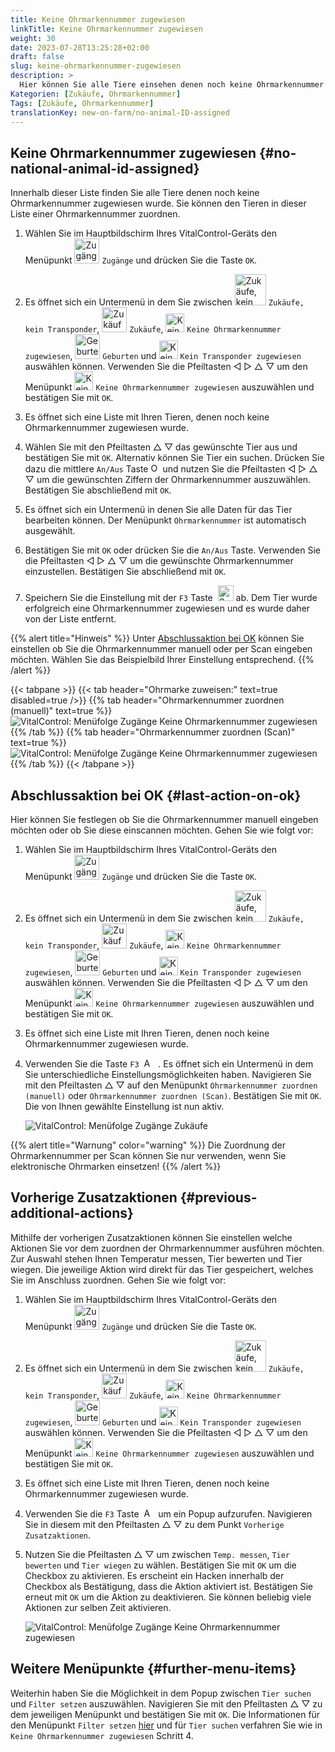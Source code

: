 ```yaml
---
title: Keine Ohrmarkennummer zugewiesen
linkTitle: Keine Ohrmarkennummer zugewiesen
weight: 30
date: 2023-07-28T13:25:28+02:00
draft: false
slug: keine-ohrmarkennummer-zugewiesen
description: >
  Hier können Sie alle Tiere einsehen denen noch keine Ohrmarkennummer zugewiesen wurde und diesen Tieren eine Ohrmarkennummer zuweisen.
Kategorien: [Zukäufe, Ohrmarkennummer]
Tags: [Zukäufe, Ohrmarkennummer]
translationKey: new-on-farm/no-animal-ID-assigned
---
```

## Keine Ohrmarkennummer zugewiesen {#no-national-animal-id-assigned}

Innerhalb dieser Liste finden Sie alle Tiere denen noch keine Ohrmarkennummer zugewiesen wurde. Sie können den Tieren in dieser Liste einer Ohrmarkennummer zuordnen.

1. Wählen Sie im Hauptbildschirm Ihres VitalControl-Geräts den Menüpunkt <img src="/icons/main/new-on-farm.svg" width="40" align="bottom" alt="Zugänge" /> `Zugänge` und drücken Sie die Taste `OK`.

2.  Es öffnet sich ein Untermenü in dem Sie zwischen <img src="/icons/registration/new-on-farm-no-transponder.svg" width="50" align="bottom" alt="Zukäufe, kein Transponder" /> `Zukäufe, kein Transponder`, <img src="/icons/main/new-on-farm.svg" width="40" align="bottom" alt="Zukäufe" /> `Zukäufe`, <img src="/icons/registration/no-eartag-number.svg" width="30" align="bottom" alt="Keine Ohrmarkennummer zugewiesen" /> `Keine Ohrmarkennummer zugewiesen`, <img src="/icons/main/births.svg" width="40" align="bottom" alt="Geburten" /> `Geburten` und <img src="/icons/registration/no-transponder.svg" width="30" align="bottom" alt="Kein Transponder zugewiesen" /> `Kein Transponder zugewiesen` auswählen können. Verwenden Sie die Pfeiltasten ◁ ▷ △ ▽ um den Menüpunkt <img src="/icons/registration/no-eartag-number.svg" width="30" align="bottom" alt="Keine Ohrmarkennummer zugewiesen" /> `Keine Ohrmarkennummer zugewiesen` auszuwählen und bestätigen Sie mit `OK`.

3. Es öffnet sich eine Liste mit Ihren Tieren, denen noch keine Ohrmarkennummer zugewiesen wurde.

4. Wählen Sie mit den Pfeiltasten △ ▽ das gewünschte Tier aus und bestätigen Sie mit `OK`. Alternativ können Sie Tier ein suchen. Drücken Sie dazu die mittlere `An/Aus` Taste <img src="/icons/footer/search.svg" width="15" align="bottom" alt="Ohrmarke" /> und nutzen Sie die Pfeiltasten ◁ ▷ △ ▽ um die gewünschten Ziffern der Ohrmarkennummer auszuwählen. Bestätigen Sie abschließend mit `OK`.

5. Es öffnet sich ein Untermenü in denen Sie alle Daten für das Tier bearbeiten können. Der Menüpunkt `Ohrmarkennummer` ist automatisch ausgewählt.

6. Bestätigen Sie mit `OK` oder drücken Sie die `An/Aus` Taste. Verwenden Sie die Pfeiltasten ◁ ▷ △ ▽ um die gewünschte Ohrmarkennummer einzustellen. Bestätigen Sie abschließend mit `OK`.

7. Speichern Sie die Einstellung mit der `F3` Taste &nbsp;<img src="/icons/footer/save.svg" width="25" align="bottom" alt="Speichern" /> ab. Dem Tier wurde erfolgreich eine Ohrmarkennummer zugewiesen und es wurde daher von der Liste entfernt.

{{% alert title="Hinweis" %}}
Unter [Abschlussaktion bei OK](#last-action-on-ok) können Sie einstellen ob Sie die Ohrmarkennummer manuell oder per Scan eingeben möchten. Wählen Sie das Beispielbild Ihrer Einstellung entsprechend. 
{{% /alert %}}

{{< tabpane >}}
{{< tab header="Ohrmarke zuweisen:" text=true disabled=true />}}
{{% tab header="Ohrmarkennummer zuordnen (manuell)" text=true %}}
![VitalControl: Menüfolge Zugänge Keine Ohrmarkennummer zugewiesen](../bilder/keine-ohrnummer-zugewiesen.png "Ohrmarke zuweisen (manuell)")
{{% /tab %}}
{{% tab header="Ohrmarkennummer zuordnen (Scan)" text=true %}}
![VitalControl: Menüfolge Zugänge Keine Ohrmarkennummer zugewiesen](../bilder/keine-ohrnummer-zugewiesen-scan.png "Ohrmarke zuweisen (Scan)")
{{% /tab %}}
{{< /tabpane >}}    

## Abschlussaktion bei OK {#last-action-on-ok}

Hier können Sie festlegen ob Sie die Ohrmarkennummer manuell eingeben möchten oder ob Sie diese einscannen möchten. Gehen Sie wie folgt vor:

1. Wählen Sie im Hauptbildschirm Ihres VitalControl-Geräts den Menüpunkt <img src="/icons/main/new-on-farm.svg" width="40" align="bottom" alt="Zugänge" /> `Zugänge` und drücken Sie die Taste `OK`.

2.  Es öffnet sich ein Untermenü in dem Sie zwischen <img src="/icons/registration/new-on-farm-no-transponder.svg" width="50" align="bottom" alt="Zukäufe, kein Transponder" /> `Zukäufe, kein Transponder`, <img src="/icons/main/new-on-farm.svg" width="40" align="bottom" alt="Zukäufe" /> `Zukäufe`, <img src="/icons/registration/no-eartag-number.svg" width="30" align="bottom" alt="Keine Ohrmarkennummer zugewiesen" /> `Keine Ohrmarkennummer zugewiesen`, <img src="/icons/main/births.svg" width="40" align="bottom" alt="Geburten" /> `Geburten` und <img src="/icons/registration/no-transponder.svg" width="30" align="bottom" alt="Kein Transponder zugewiesen" /> `Kein Transponder zugewiesen` auswählen können. Verwenden Sie die Pfeiltasten ◁ ▷ △ ▽ um den Menüpunkt <img src="/icons/registration/no-eartag-number.svg" width="30" align="bottom" alt="Keine Ohrmarkennummer zugewiesen" /> `Keine Ohrmarkennummer zugewiesen` auszuwählen und bestätigen Sie mit `OK`.

3. Es öffnet sich eine Liste mit Ihren Tieren, denen noch keine Ohrmarkennummer zugewiesen wurde.

4. Verwenden Sie die Taste `F3` &nbsp;<img src="/icons/footer/open-popup.svg" width="15" align="bottom" alt="Aufruf Popup" />&nbsp; . Es öffnet sich ein Untermenü in dem Sie unterschiedliche Einstellungsmöglichkeiten haben. Navigieren Sie mit den Pfeiltasten △ ▽ auf den Menüpunkt `Ohrmarkennummer zuordnen (manuell)` oder `Ohrmarkennummer zuordnen (Scan)`. Bestätigen Sie mit `OK`. Die von Ihnen gewählte Einstellung ist nun aktiv. 

    ![VitalControl: Menüfolge Zugänge Zukäufe](../bilder/zuordnung.png "Keine Ohrmarkennummer zugewiesen, Zuordnung")

{{% alert title="Warnung" color="warning" %}}
Die Zuordnung der Ohrmarkennummer per Scan können Sie nur verwenden, wenn Sie elektronische Ohrmarken einsetzen!
{{% /alert %}}

## Vorherige Zusatzaktionen {#previous-additional-actions}

Mithilfe der vorherigen Zusatzaktionen können Sie einstellen welche Aktionen Sie vor dem zuordnen der Ohrmarkennummer ausführen möchten. Zur Auswahl stehen Ihnen Temperatur messen, Tier bewerten und Tier wiegen. Die jeweilige Aktion wird direkt für das Tier gespeichert, welches Sie im Anschluss zuordnen. Gehen Sie wie folgt vor:

1. Wählen Sie im Hauptbildschirm Ihres VitalControl-Geräts den Menüpunkt <img src="/icons/main/new-on-farm.svg" width="40" align="bottom" alt="Zugänge" /> `Zugänge` und drücken Sie die Taste `OK`.

2.  Es öffnet sich ein Untermenü in dem Sie zwischen <img src="/icons/registration/new-on-farm-no-transponder.svg" width="50" align="bottom" alt="Zukäufe, kein Transponder" /> `Zukäufe, kein Transponder`, <img src="/icons/main/new-on-farm.svg" width="40" align="bottom" alt="Zukäufe" /> `Zukäufe`, <img src="/icons/registration/no-eartag-number.svg" width="30" align="bottom" alt="Keine Ohrmarkennummer zugewiesen" /> `Keine Ohrmarkennummer zugewiesen`, <img src="/icons/main/births.svg" width="40" align="bottom" alt="Geburten" /> `Geburten` und <img src="/icons/registration/no-transponder.svg" width="30" align="bottom" alt="Kein Transponder zugewiesen" /> `Kein Transponder zugewiesen` auswählen können. Verwenden Sie die Pfeiltasten ◁ ▷ △ ▽ um den Menüpunkt <img src="/icons/registration/no-eartag-number.svg" width="30" align="bottom" alt="Keine Ohrmarkennummer zugewiesen" /> `Keine Ohrmarkennummer zugewiesen` auszuwählen und bestätigen Sie mit `OK`.

3. Es öffnet sich eine Liste mit Ihren Tieren, denen noch keine Ohrmarkennummer zugewiesen wurde.

4. Verwenden Sie die `F3` Taste &nbsp;<img src="/icons/footer/open-popup.svg" width="15" align="bottom" alt="Aufruf Popup" />&nbsp; um ein Popup aufzurufen. Navigieren Sie in diesem mit den Pfeiltasten △ ▽ zu dem Punkt `Vorherige Zusatzaktionen`.

5. Nutzen Sie die Pfeiltasten △ ▽ um zwischen `Temp. messen`, `Tier bewerten` und `Tier wiegen` zu wählen. Bestätigen Sie mit `OK` um die Checkbox zu aktivieren. Es erscheint ein Hacken innerhalb der Checkbox als Bestätigung, dass die Aktion aktiviert ist. Bestätigen Sie erneut mit `OK` um die Aktion zu deaktivieren. Sie können beliebig viele Aktionen zur selben Zeit aktivieren. 

    ![VitalControl: Menüfolge Zugänge Keine Ohrmarkennummer zugewiesen](../bilder/weitere-aktionen.png "Keine Ohrmarkennummer zugewiesen, zusätzliche Aktionen")

## Weitere Menüpunkte {#further-menu-items}

Weiterhin haben Sie die Möglichkeit in dem Popup zwischen `Tier suchen` und `Filter setzen` auszuwählen. Navigieren Sie mit den Pfeiltasten △ ▽ zu dem jeweiligen Menüpunkt und bestätigen Sie mit `OK`. Die Informationen für den Menüpunkt `Filter setzen` [hier](/docs/filter/) und für `Tier suchen` verfahren Sie wie in `Keine Ohrmarkennummer zugewiesen` Schritt 4. 
